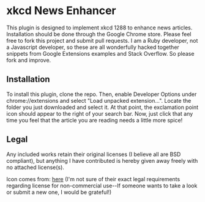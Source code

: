 xkcd News Enhancer
=============

This plugin is designed to implement xkcd 1288 to enhance news articles. Installation should be done through the Google Chrome store. Please feel free to fork this project and submit pull requests. I am a Ruby developer, not a Javascript developer, so these are all wonderfully hacked together snippets from Google Extensions examples and Stack Overflow. So please fork and improve.

Installation
-----
To install this plugin, clone the repo. Then, enable Developer Options under chrome://extensions and select "Load unpacked extension...". Locate the folder you just downloaded and select it. At that point, the exclamation point icon should appear to the right of your search bar. Now, just click that any time you feel that the article you are reading needs a little more spice!


Legal
-----
Any included works retain their original licenses (I believe all are BSD compliant), but anything I have contributed is hereby given away freely with no attached license(s).

Icon comes from: [here](http://b.dryicons.com/images/icon_sets/symbolize_icons_set/png/128x128/exclamation.png "DryIcons.com") (I'm not sure of their exact legal requirements regarding license for non-commercial use--If someone wants to take a look or submit a new one, I would be grateful!)
